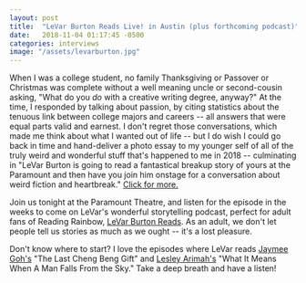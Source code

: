 ```yaml
---
layout: post
title:  "LeVar Burton Reads Live! in Austin (plus forthcoming podcast)"
date:   2018-11-04 01:17:45 -0500
categories: interviews
image: "/assets/levarburton.jpg"
---
```


When I was a college student, no family Thanksgiving or Passover or Christmas was complete without a well meaning uncle or second-cousin asking, "What do you *do* with a creative writing degree, anyway?" At the time, I responded by talking about passion, by citing statistics about the tenuous link between college majors and careers -- all answers that were equal parts valid and earnest. I don't regret those conversations, which made me think about what I wanted out of life -- but I do wish I could go back in time and hand-deliver a photo essay to my younger self of all of the truly weird and wonderful stuff that's happened to me in 2018 -- culminating in "LeVar Burton is going to read a fantastical breakup story of yours at the Paramount and then have you join him onstage for a conversation about weird fiction and heartbreak." [Click for more.][more]

Join us tonight at the Paramount Theatre, and listen for the episode in the weeks to come on LeVar's wonderful storytelling podcast, perfect for adult fans of Reading Rainbow, [LeVar Burton Reads][levar]. As an adult, we don't let people tell us stories as much as we ought -- it's a lost pleasure.

Don't know where to start? I love the episodes where LeVar reads [Jaymee Goh's][jaymee] "The Last Cheng Beng Gift" and [Lesley Arimah's][lesley] "What It Means When A Man Falls From the Sky." Take a deep breath and have a listen!




[sohohitm]: https://sohopress.com/books/hole-in-the-middle/
[holegoodreads]: https://www.goodreads.com/book/show/32827157-hole-in-the-middle
[levar]: http://www.levarburtonpodcast.com/
[jaymee]: http://silver-goggles.blogspot.com/
[lesley]: http://www.larimah.com/
[more]: http://kendrafortmeyer.com/interviews/2018/11/04/levarburton.html
